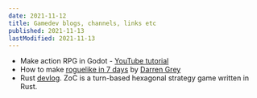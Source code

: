 ```yaml
---
date: 2021-11-12
title: Gamedev blogs, channels, links etc
published: 2021-11-13
lastModified: 2021-11-13
---
```


- Make action RPG in Godot - [YouTube tutorial](https://youtube.com/playlist?list=PL9FzW-m48fn2SlrW0KoLT4n5egNdX-W9a)
- How to make [roguelike in 7 days](http://www.gamesofgrey.com/blog/?p=157) by [Darren Grey](https://twitter.com/@dgrey0)
- Rust [devlog](https://ozkriff.github.io/2016-08-22--devlog.html). ZoC is a turn-based hexagonal strategy game written in Rust.